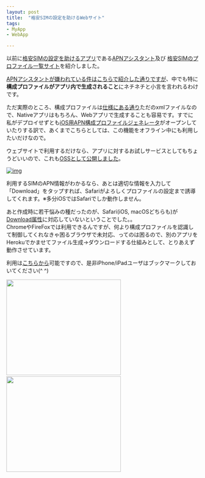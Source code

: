 ```yaml
---
layout: post
title:  "格安SIMの設定を助けるWebサイト"
tags:
- MyApp
- WebApp

---
```

以前に[格安SIMの設定を助けるアプリ][post20170101]である[APNアシスタント][APNAssistant]及び
[格安SIMのプロファイル一覧サイト][post20170311]を紹介しました。  

[APNアシスタントが嫌われている件はこちらで紹介した通りですが][post20170311]、中でも特に**構成プロファイルがアプリ内で生成されること**にネチネチと小言を言われるわけです。

ただ実際のところ、構成プロファイルは[仕様にある通り][ConfigProfileReference]ただのxmlファイルなので、Nativeアプリはもちろん、Webアプリで生成することも容易です。すでに私がデプロイせずとも[iOS用APN構成プロファイルジェネレータ][AzureGenerator]がオープンしていたりする訳で、あくまでこちらとしては、この機能をオフライン中にも利用したいだけなので。

ウェブサイトで利用するだけなら、アプリに対するお試しサービスとしてもちょうどいいので、これも[OSSとして公開しました][APNProfileGenerator]。

[![img](https://watarusuzuki.github.io/images/APNProfileGenerator.png)][deploy_APNProfileGenerator]  


利用するSIMのAPN情報がわかるなら、あとは適切な情報を入力して「Download」をタップすれば、Safariがよろしくプロファイルの設定まで誘導してくれます。※多分iOSではSafariでしか動作しません。

あと作成時に若干悩みの種だったのが、Safari(iOS, macOSどちらも)が[Download属性][DownloadAttribute]に対応していないということでした。。  
ChromeやFireFoxでは利用できるんですが、何より構成プロファイルを認識して制御してくれなきゃ困るブラウザで未対応、ってのは困るので、別のアプリをHerokuでかませてファイル生成→ダウンロードする仕組みとして、とりあえず動作させています。

利用は[こちらから][deploy_APNProfileGenerator]可能ですので、是非iPhone/iPadユーザはブックマークしておいてください(^ ^)


<div style="float:left;">
<a href="https://px.a8.net/svt/ejp?a8mat=2TIH2O+BUVTIQ+3GOM+60OXD" target="_blank" rel="nofollow">
<img border="0" width="300" height="250" alt="" src="https://www22.a8.net/svt/bgt?aid=170503152717&wid=001&eno=01&mid=s00000016159001011000&mc=1"></a>
<img border="0" width="1" height="1" src="https://www10.a8.net/0.gif?a8mat=2TIH2O+BUVTIQ+3GOM+60OXD" alt="">
</div>
<div style="float:left;">
<a href="https://px.a8.net/svt/ejp?a8mat=2TIH2O+BZ1UR6+50+35UAKX" target="_blank" rel="nofollow">
<img border="0" width="300" height="250" alt="" src="https://www29.a8.net/svt/bgt?aid=170503152724&wid=001&eno=01&mid=s00000000018019121000&mc=1"></a>
<img border="0" width="1" height="1" src="https://www15.a8.net/0.gif?a8mat=2TIH2O+BZ1UR6+50+35UAKX" alt="">
</div>
<p>


[APNAssistant]: https://watarusuzuki.github.io/APNAssistant/
[APNBookmarkPage]: https://watarusuzuki.github.io/APNBookmarkPage/
[APNProfileGenerator]: https://watarusuzuki.github.io/APNProfileGenerator/
[post20170101]: https://watarusuzuki.github.io/2017/01/01/apn-assistant/
[post20170311]: https://watarusuzuki.github.io/2017/03/11/apn-bookmark-page/
[OSS_APNAssistant]: https://github.com/WataruSuzuki/APNAssistant/
[deploy_APNBookmarkPage]: https://watarusuzuki.github.io/APNBookmarkPage/deployment/
[deploy_APNProfileGenerator]: https://watarusuzuki.github.io/APNProfileGenerator/deployment/
[ConfigProfileReference]: https://developer.apple.com/library/content/featuredarticles/iPhoneConfigurationProfileRef/Introduction/Introduction.html
[AzureGenerator]: https://mobileconfig.azurewebsites.net
[DownloadAttribute]: https://developer.mozilla.org/ja/docs/Web/HTML/Element/a
